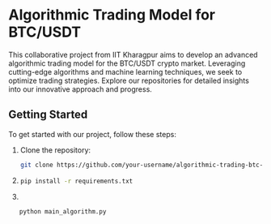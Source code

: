 # Algorithmic Trading Model for BTC/USDT

This collaborative project from IIT Kharagpur aims to develop an advanced algorithmic trading model for the BTC/USDT crypto market. Leveraging cutting-edge algorithms and machine learning techniques, we seek to optimize trading strategies. Explore our repositories for detailed insights into our innovative approach and progress.

## Getting Started

To get started with our project, follow these steps:

1. Clone the repository:
   ```bash
   git clone https://github.com/your-username/algorithmic-trading-btc-usdt.git

2.
   ```bash
   pip install -r requirements.txt

3.
```bash
   python main_algorithm.py
